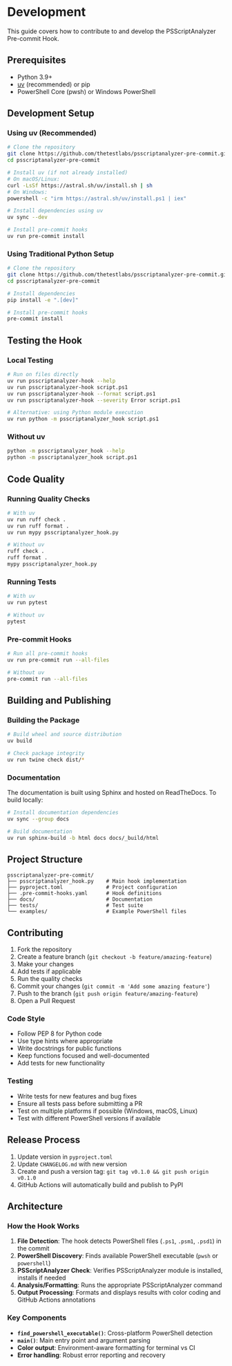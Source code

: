 # Development

This guide covers how to contribute to and develop the PSScriptAnalyzer Pre-commit Hook.

## Prerequisites

- Python 3.9+
- [uv](https://docs.astral.sh/uv/) (recommended) or pip
- PowerShell Core (pwsh) or Windows PowerShell

## Development Setup

### Using uv (Recommended)

```bash
# Clone the repository
git clone https://github.com/thetestlabs/psscriptanalyzer-pre-commit.git
cd psscriptanalyzer-pre-commit

# Install uv (if not already installed)
# On macOS/Linux:
curl -LsSf https://astral.sh/uv/install.sh | sh
# On Windows:
powershell -c "irm https://astral.sh/uv/install.ps1 | iex"

# Install dependencies using uv
uv sync --dev

# Install pre-commit hooks
uv run pre-commit install
```

### Using Traditional Python Setup

```bash
# Clone the repository
git clone https://github.com/thetestlabs/psscriptanalyzer-pre-commit.git
cd psscriptanalyzer-pre-commit

# Install dependencies
pip install -e ".[dev]"

# Install pre-commit hooks
pre-commit install
```

## Testing the Hook

### Local Testing

```bash
# Run on files directly
uv run psscriptanalyzer-hook --help
uv run psscriptanalyzer-hook script.ps1
uv run psscriptanalyzer-hook --format script.ps1
uv run psscriptanalyzer-hook --severity Error script.ps1

# Alternative: using Python module execution
uv run python -m psscriptanalyzer_hook script.ps1
```

### Without uv

```bash
python -m psscriptanalyzer_hook --help
python -m psscriptanalyzer_hook script.ps1
```

## Code Quality

### Running Quality Checks

```bash
# With uv
uv run ruff check .
uv run ruff format .
uv run mypy psscriptanalyzer_hook.py

# Without uv
ruff check .
ruff format .
mypy psscriptanalyzer_hook.py
```

### Running Tests

```bash
# With uv
uv run pytest

# Without uv
pytest
```

### Pre-commit Hooks

```bash
# Run all pre-commit hooks
uv run pre-commit run --all-files

# Without uv
pre-commit run --all-files
```

## Building and Publishing

### Building the Package

```bash
# Build wheel and source distribution
uv build

# Check package integrity
uv run twine check dist/*
```

### Documentation

The documentation is built using Sphinx and hosted on ReadTheDocs. To build locally:

```bash
# Install documentation dependencies
uv sync --group docs

# Build documentation
uv run sphinx-build -b html docs docs/_build/html
```

## Project Structure

```
psscriptanalyzer-pre-commit/
├── psscriptanalyzer_hook.py    # Main hook implementation
├── pyproject.toml              # Project configuration
├── .pre-commit-hooks.yaml      # Hook definitions
├── docs/                       # Documentation
├── tests/                      # Test suite
└── examples/                   # Example PowerShell files
```

## Contributing

1. Fork the repository
2. Create a feature branch (`git checkout -b feature/amazing-feature`)
3. Make your changes
4. Add tests if applicable
5. Run the quality checks
6. Commit your changes (`git commit -m 'Add some amazing feature'`)
7. Push to the branch (`git push origin feature/amazing-feature`)
8. Open a Pull Request

### Code Style

- Follow PEP 8 for Python code
- Use type hints where appropriate
- Write docstrings for public functions
- Keep functions focused and well-documented
- Add tests for new functionality

### Testing

- Write tests for new features and bug fixes
- Ensure all tests pass before submitting a PR
- Test on multiple platforms if possible (Windows, macOS, Linux)
- Test with different PowerShell versions if available

## Release Process

1. Update version in `pyproject.toml`
2. Update `CHANGELOG.md` with new version
3. Create and push a version tag: `git tag v0.1.0 && git push origin v0.1.0`
4. GitHub Actions will automatically build and publish to PyPI

## Architecture

### How the Hook Works

1. **File Detection**: The hook detects PowerShell files (`.ps1`, `.psm1`, `.psd1`) in the commit
2. **PowerShell Discovery**: Finds available PowerShell executable (`pwsh` or `powershell`)
3. **PSScriptAnalyzer Check**: Verifies PSScriptAnalyzer module is installed, installs if needed
4. **Analysis/Formatting**: Runs the appropriate PSScriptAnalyzer command
5. **Output Processing**: Formats and displays results with color coding and GitHub Actions annotations

### Key Components

- **`find_powershell_executable()`**: Cross-platform PowerShell detection
- **`main()`**: Main entry point and argument parsing
- **Color output**: Environment-aware formatting for terminal vs CI
- **Error handling**: Robust error reporting and recovery

